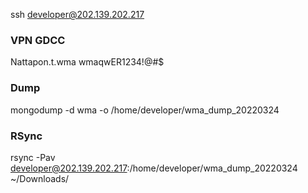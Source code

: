 ssh developer@202.139.202.217

### VPN GDCC
Nattapon.t.wma
wmaqwER1234!@#$

### Dump
mongodump -d wma -o /home/developer/wma_dump_20220324
### RSync
rsync -Pav developer@202.139.202.217:/home/developer/wma_dump_20220324 ~/Downloads/

